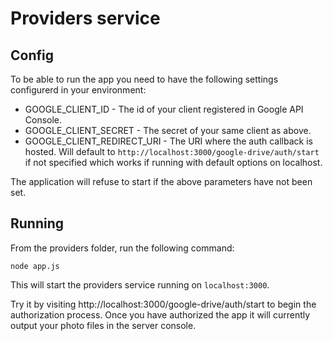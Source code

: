 # Providers service

## Config
To be able to run the app you need to have the following settings configurerd in your environment:

* GOOGLE_CLIENT_ID - The id of your client registered in Google API Console.
* GOOGLE_CLIENT_SECRET - The secret of your same client as above.
* GOOGLE_CLIENT_REDIRECT_URI - The URI where the auth callback is hosted. Will default to `http://localhost:3000/google-drive/auth/start` if not specified which works if running with default options on localhost.

The application will refuse to start if the above parameters have not been set.

## Running
From the providers folder, run the following command:

```
node app.js
```

This will start the providers service running on `localhost:3000`.

Try it by visiting http://localhost:3000/google-drive/auth/start to begin the authorization process. Once you have authorized the app it will currently output your photo files in the server console.
